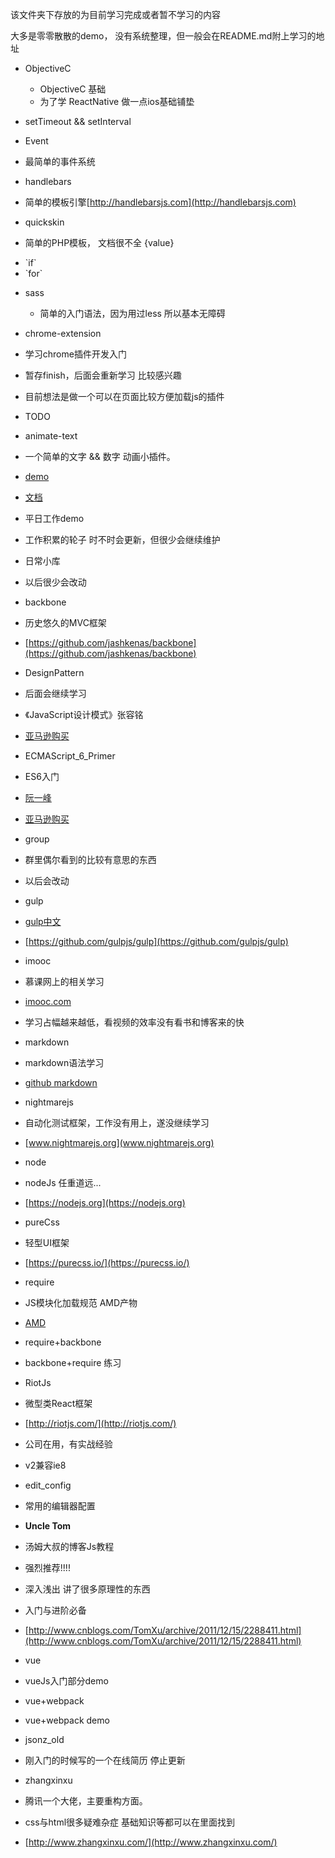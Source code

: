 该文件夹下存放的为目前学习完成或者暂不学习的内容

大多是零零散散的demo， 没有系统整理，但一般会在README.md附上学习的地址

- ObjectiveC
  - ObjectiveC 基础
  - 为了学 ReactNative 做一点ios基础铺垫


- setTimeout && setInterval


- Event
 - 最简单的事件系统

- handlebars
 - 简单的模板引擎[http://handlebarsjs.com](http://handlebarsjs.com)

- quickskin
 - 简单的PHP模板， 文档很不全 {value}
 - <!-- IF login_id --><!-- ENDIF login_id -->  `if`
 - <!-- BEGIN question_tags_list --><!-- END question_tags_list --> `for`

- sass
  - 简单的入门语法，因为用过less 所以基本无障碍

- chrome-extension
- 学习chrome插件开发入门
- 暂存finish，后面会重新学习 比较感兴趣
- 目前想法是做一个可以在页面比较方便加载js的插件
- TODO

- animate-text
- 一个简单的文字 && 数字 动画小插件。
- [demo](https://jsonz1993.github.io/demo/animate-text/index.html)
- [文档](https://jsonz1993.github.io/2017/04/animate-text/)

- 平日工作demo
- 工作积累的轮子 时不时会更新，但很少会继续维护

- 日常小库 
- 以后很少会改动

- backbone
- 历史悠久的MVC框架
- [https://github.com/jashkenas/backbone](https://github.com/jashkenas/backbone)

- DesignPattern
- 后面会继续学习
- 《JavaScript设计模式》张容铭
- [亚马逊购买](https://www.amazon.cn/%E5%9B%BE%E4%B9%A6/dp/B013HO6DNS/ref=sr_1_1?ie=UTF8&qid=1490937378&sr=8-1&keywords=javascript%E8%AE%BE%E8%AE%A1%E6%A8%A1%E5%BC%8F)

- ECMAScript_6_Primer
- ES6入门
- [阮一峰](http://es6.ruanyifeng.com/#README)
- [亚马逊购买](https://www.amazon.cn/%E5%9B%BE%E4%B9%A6/dp/B01A18WWAG/ref=sr_1_1?ie=UTF8&qid=1490937483&sr=8-1&keywords=Es6)

- group
- 群里偶尔看到的比较有意思的东西
- 以后会改动

- gulp
- [gulp中文](http://www.gulpjs.com.cn/)
- [https://github.com/gulpjs/gulp](https://github.com/gulpjs/gulp)

- imooc
- 慕课网上的相关学习
- [imooc.com](imooc.com)
- 学习占幅越来越低，看视频的效率没有看书和博客来的快

- markdown
- markdown语法学习
- [github markdown](https://guides.github.com/features/mastering-markdown/)

- nightmarejs
- 自动化测试框架，工作没有用上，遂没继续学习
- [www.nightmarejs.org](www.nightmarejs.org)

- node
- nodeJs 任重道远...
- [https://nodejs.org](https://nodejs.org)

- pureCss
- 轻型UI框架
- [https://purecss.io/](https://purecss.io/)

- require
- JS模块化加载规范 AMD产物
- [AMD](https://github.com/amdjs/amdjs-api/wiki/AMD)

- require+backbone
- backbone+require 练习

- RiotJs
- 微型类React框架
- [http://riotjs.com/](http://riotjs.com/)
- 公司在用，有实战经验
- v2兼容ie8

- edit_config
- 常用的编辑器配置

- **Uncle Tom**
- 汤姆大叔的博客Js教程
- 强烈推荐!!!!
- 深入浅出 讲了很多原理性的东西
- 入门与进阶必备
- [http://www.cnblogs.com/TomXu/archive/2011/12/15/2288411.html](http://www.cnblogs.com/TomXu/archive/2011/12/15/2288411.html)

- vue
- vueJs入门部分demo

- vue+webpack
- vue+webpack demo

- jsonz_old
- 刚入门的时候写的一个在线简历 停止更新

- zhangxinxu
- 腾讯一个大佬，主要重构方面。
- css与html很多疑难杂症 基础知识等都可以在里面找到
- [http://www.zhangxinxu.com/](http://www.zhangxinxu.com/)

